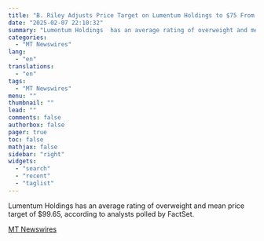 ```yaml
---
title: "B. Riley Adjusts Price Target on Lumentum Holdings to $75 From $62, Keeps Neutral Rating"
date: "2025-02-07 22:10:32"
summary: "Lumentum Holdings  has an average rating of overweight and mean price target of $99.65, according to analysts polled by FactSet."
categories:
  - "MT Newswires"
lang:
  - "en"
translations:
  - "en"
tags:
  - "MT Newswires"
menu: ""
thumbnail: ""
lead: ""
comments: false
authorbox: false
pager: true
toc: false
mathjax: false
sidebar: "right"
widgets:
  - "search"
  - "recent"
  - "taglist"
---
```


Lumentum Holdings has an average rating of overweight and mean price target of $99.65, according to analysts polled by FactSet.

[MT Newswires](https://www.tradingview.com/news/mtnewswires.com:20250207:A3312553:0/)
